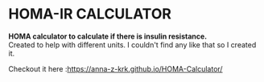 # HOMA-IR CALCULATOR
**HOMA calculator to calculate if there is insulin resistance.**\
Created to help with different units. I couldn't find any like that so I created it.

Checkout it here :https://anna-z-krk.github.io/HOMA-Calculator/

